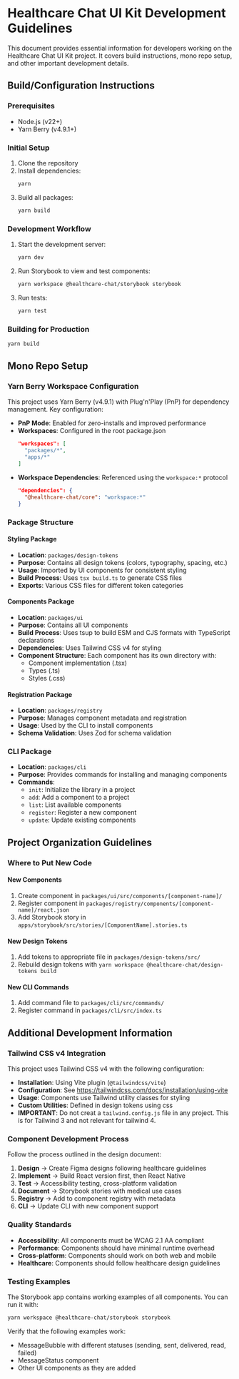 # Healthcare Chat UI Kit Development Guidelines

This document provides essential information for developers working on the Healthcare Chat UI Kit project. It covers build instructions, mono repo setup, and other important development details.

## Build/Configuration Instructions

### Prerequisites
- Node.js (v22+)
- Yarn Berry (v4.9.1+)

### Initial Setup
1. Clone the repository
2. Install dependencies:
   ```bash
   yarn
   ```
3. Build all packages:
   ```bash
   yarn build
   ```

### Development Workflow
1. Start the development server:
   ```bash
   yarn dev
   ```
2. Run Storybook to view and test components:
   ```bash
   yarn workspace @healthcare-chat/storybook storybook
   ```
3. Run tests:
   ```bash
   yarn test
   ```

### Building for Production
```bash
yarn build
```

## Mono Repo Setup

### Yarn Berry Workspace Configuration
This project uses Yarn Berry (v4.9.1) with Plug'n'Play (PnP) for dependency management. Key configuration:

- **PnP Mode**: Enabled for zero-installs and improved performance
- **Workspaces**: Configured in the root package.json
  ```json
  "workspaces": [
    "packages/*",
    "apps/*"
  ]
  ```
- **Workspace Dependencies**: Referenced using the `workspace:*` protocol
  ```json
  "dependencies": {
    "@healthcare-chat/core": "workspace:*"
  }
  ```

### Package Structure

#### Styling Package
- **Location**: `packages/design-tokens`
- **Purpose**: Contains all design tokens (colors, typography, spacing, etc.)
- **Usage**: Imported by UI components for consistent styling
- **Build Process**: Uses `tsx build.ts` to generate CSS files
- **Exports**: Various CSS files for different token categories

#### Components Package
- **Location**: `packages/ui`
- **Purpose**: Contains all UI components
- **Build Process**: Uses tsup to build ESM and CJS formats with TypeScript declarations
- **Dependencies**: Uses Tailwind CSS v4 for styling
- **Component Structure**: Each component has its own directory with:
  - Component implementation (.tsx)
  - Types (.ts)
  - Styles (.css)

#### Registration Package
- **Location**: `packages/registry`
- **Purpose**: Manages component metadata and registration
- **Usage**: Used by the CLI to install components
- **Schema Validation**: Uses Zod for schema validation

### CLI Package
- **Location**: `packages/cli`
- **Purpose**: Provides commands for installing and managing components
- **Commands**:
  - `init`: Initialize the library in a project
  - `add`: Add a component to a project
  - `list`: List available components
  - `register`: Register a new component
  - `update`: Update existing components

## Project Organization Guidelines

### Where to Put New Code

#### New Components
1. Create component in `packages/ui/src/components/[component-name]/`
2. Register component in `packages/registry/components/[component-name]/react.json`
3. Add Storybook story in `apps/storybook/src/stories/[ComponentName].stories.ts`

#### New Design Tokens
1. Add tokens to appropriate file in `packages/design-tokens/src/`
2. Rebuild design tokens with `yarn workspace @healthcare-chat/design-tokens build`

#### New CLI Commands
1. Add command file to `packages/cli/src/commands/`
2. Register command in `packages/cli/src/index.ts`

## Additional Development Information

### Tailwind CSS v4 Integration
This project uses Tailwind CSS v4 with the following configuration:

- **Installation**: Using Vite plugin (`@tailwindcss/vite`)
- **Configuration**: See https://tailwindcss.com/docs/installation/using-vite
- **Usage**: Components use Tailwind utility classes for styling
- **Custom Utilities**: Defined in design tokens using css
- **IMPORTANT**: Do not creat a `tailwind.config.js` file in any project. This is for Tailwind 3 and not relevant for tailwind 4.

### Component Development Process
Follow the process outlined in the design document:
1. **Design** → Create Figma designs following healthcare guidelines
2. **Implement** → Build React version first, then React Native
3. **Test** → Accessibility testing, cross-platform validation
4. **Document** → Storybook stories with medical use cases
5. **Registry** → Add to component registry with metadata
6. **CLI** → Update CLI with new component support

### Quality Standards
- **Accessibility**: All components must be WCAG 2.1 AA compliant
- **Performance**: Components should have minimal runtime overhead
- **Cross-platform**: Components should work on both web and mobile
- **Healthcare**: Components should follow healthcare design guidelines

### Testing Examples
The Storybook app contains working examples of all components. You can run it with:
```bash
yarn workspace @healthcare-chat/storybook storybook
```

Verify that the following examples work:
- MessageBubble with different statuses (sending, sent, delivered, read, failed)
- MessageStatus component
- Other UI components as they are added
